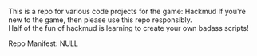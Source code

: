 This is a repo for various code projects for the game: Hackmud
If you're new to the game, then please use this repo responsibly.  
Half of the fun of hackmud is learning to create your own badass scripts! 

Repo Manifest:
NULL
